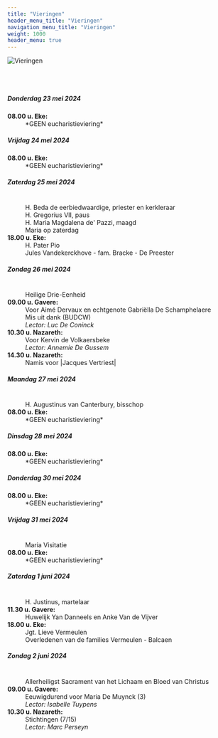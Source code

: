 ```yaml
---
title: "Vieringen"
header_menu_title: "Vieringen"
navigation_menu_title: "Vieringen"
weight: 1000
header_menu: true
---
```


![Vieringen](images/liturgische-vieringen.jpg)

<br>
<br>

##### Donderdag 23 mei 2024  
<dl><dt><b>08.00 u. Eke:</b></dt><dd>*GEEN eucharistieviering*</dd>
</dl>

##### Vrijdag 24 mei 2024  
<dl><dt><b>08.00 u. Eke:</b></dt><dd>*GEEN eucharistieviering*</dd>
</dl>

##### Zaterdag 25 mei 2024  
<dl><dt>&nbsp;</dt><dd>H. Beda de eerbiedwaardige, priester en kerkleraar<br>H. Gregorius VII, paus<br>H. Maria Magdalena de' Pazzi, maagd<br>Maria op zaterdag<br></dd><dt><b>18.00 u. Eke:</b></dt><dd>H. Pater Pio<br>Jules Vandekerckhove - fam. Bracke - De Preester</dd>
</dl>

##### Zondag 26 mei 2024  
<dl><dt>&nbsp;</dt><dd>Heilige Drie-Eenheid<br></dd><dt><b>09.00 u. Gavere:</b></dt><dd>Voor Aimé Dervaux en echtgenote Gabriëlla De Schamphelaere<br>Mis uit dank (BUDCW)<br><i>Lector: Luc De Coninck</i></dd>
<dt><b>10.30 u. Nazareth:</b></dt><dd>Voor Kervin de Volkaersbeke<br><i>Lector: Annemie De Gussem</i></dd>
<dt><b>14.30 u. Nazareth:</b></dt><dd>Namis voor |Jacques Vertriest|</dd>
</dl>

##### Maandag 27 mei 2024  
<dl><dt>&nbsp;</dt><dd>H. Augustinus van Canterbury, bisschop<br></dd><dt><b>08.00 u. Eke:</b></dt><dd>*GEEN eucharistieviering*</dd>
</dl>

##### Dinsdag 28 mei 2024  
<dl><dt><b>08.00 u. Eke:</b></dt><dd>*GEEN eucharistieviering*</dd>
</dl>

##### Donderdag 30 mei 2024  
<dl><dt><b>08.00 u. Eke:</b></dt><dd>*GEEN eucharistieviering*</dd>
</dl>

##### Vrijdag 31 mei 2024  
<dl><dt>&nbsp;</dt><dd>Maria Visitatie<br></dd><dt><b>08.00 u. Eke:</b></dt><dd>*GEEN eucharistieviering*</dd>
</dl>

##### Zaterdag 1 juni 2024  
<dl><dt>&nbsp;</dt><dd>H. Justinus, martelaar<br></dd><dt><b>11.30 u. Gavere:</b></dt><dd>Huwelijk Yan Danneels en Anke Van de Vijver</dd>
<dt><b>18.00 u. Eke:</b></dt><dd>Jgt. Lieve Vermeulen<br>Overledenen van de families Vermeulen - Balcaen</dd>
</dl>

##### Zondag 2 juni 2024  
<dl><dt>&nbsp;</dt><dd>Allerheiligst Sacrament van het Lichaam en Bloed van Christus<br></dd><dt><b>09.00 u. Gavere:</b></dt><dd>Eeuwigdurend voor Maria De Muynck (3)<br><i>Lector: Isabelle Tuypens</i></dd>
<dt><b>10.30 u. Nazareth:</b></dt><dd>Stichtingen (7/15)<br><i>Lector: Marc Perseyn</i></dd>
</dl>
<br>
<br>
<br>


